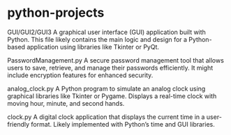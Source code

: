 # python-projects

GUI/GUI2/GUI3
A graphical user interface (GUI) application built with Python. This file likely contains the main logic and design for a Python-based application using libraries like Tkinter or PyQt.

PasswordManagement.py
A secure password management tool that allows users to save, retrieve, and manage their passwords efficiently. It might include encryption features for enhanced security.

analog_clock.py
A Python program to simulate an analog clock using graphical libraries like Tkinter or Pygame. Displays a real-time clock with moving hour, minute, and second hands.

clock.py
A digital clock application that displays the current time in a user-friendly format. Likely implemented with Python’s time and GUI libraries.
